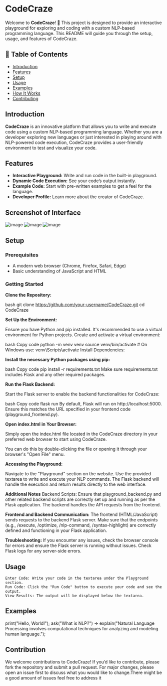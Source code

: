 # CodeCraze

Welcome to **CodeCraze**! 🎉 This project is designed to provide an interactive playground for exploring and coding with a custom NLP-based programming language. This README will guide you through the setup, usage, and features of CodeCraze.

## 📝 Table of Contents

- [Introduction](#introduction)
- [Features](#features)
- [Setup](#setup)
- [Usage](#usage)
- [Examples](#examples)
- [How It Works](#how-it-works)
- [Contributing](#contributing)

## Introduction

**CodeCraze** is an innovative platform that allows you to write and execute code using a custom NLP-based programming language. Whether you are a developer exploring new languages or just interested in playing around with NLP-powered code execution, CodeCraze provides a user-friendly environment to test and visualize your code.

## Features

- **Interactive Playground:** Write and run code in the built-in playground.
- **Dynamic Code Execution:** See your code’s output instantly.
- **Example Code:** Start with pre-written examples to get a feel for the language.
- **Developer Profile:** Learn more about the creator of CodeCraze.

## Screenshot of Interface
![image](https://github.com/user-attachments/assets/bfa6da04-cfaf-48e2-be0b-db07519022fe)
![image](https://github.com/user-attachments/assets/f6ba004e-31e3-4f49-9676-53eee21e3e4f)
![image](https://github.com/user-attachments/assets/2127d349-2e8b-4ea8-ae79-1e1123f4b4d9)

## Setup

### Prerequisites

- A modern web browser (Chrome, Firefox, Safari, Edge)
- Basic understanding of JavaScript and HTML

### Getting Started

**Clone the Repository:**

   bash
   git clone https://github.com/your-username/CodeCraze.git
   cd CodeCraze
   
**Set Up the Environment:**

Ensure you have Python and pip installed. It's recommended to use a virtual environment for Python projects. Create and activate a virtual environment:

bash
Copy code
python -m venv venv
source venv/bin/activate  # On Windows use: venv\Scripts\activate
Install Dependencies:

**Install the necessary Python packages using pip:**

bash
Copy code
pip install -r requirements.txt
Make sure requirements.txt includes Flask and any other required packages.

**Run the Flask Backend:**

Start the Flask server to enable the backend functionalities for CodeCraze:

bash
Copy code
flask run
By default, Flask will run on http://localhost:5000. Ensure this matches the URL specified in your frontend code (playground_frontend.py).

**Open index.html in Your Browser:**

Simply open the index.html file located in the CodeCraze directory in your preferred web browser to start using CodeCraze.

You can do this by double-clicking the file or opening it through your browser's "Open File" menu.

**Accessing the Playground:**

Navigate to the "Playground" section on the website.
Use the provided textarea to write and execute your NLP commands.
The Flask backend will handle the execution and return results directly to the web interface.

**Additional Notes**
Backend Scripts: Ensure that playground_backend.py and other related backend scripts are correctly set up and running as per the Flask application. The backend handles the API requests from the frontend.

**Frontend and Backend Communication:** The frontend (HTML/JavaScript) sends requests to the backend Flask server. Make sure that the endpoints (e.g., /execute, /optimize, /nlp-command, /syntax-highlight) are correctly defined and functioning in your Flask application.

**Troubleshooting:** If you encounter any issues, check the browser console for errors and ensure the Flask server is running without issues. Check Flask logs for any server-side errors.

## Usage
    Enter Code: Write your code in the textarea under the Playground section.
    Run Code: Click the "Run Code" button to execute your code and see the output.
    View Results: The output will be displayed below the textarea.

## Examples
print("Hello, World!");
ask("What is NLP?") -> explain("Natural Language Processing involves computational techniques for analyzing and modeling human language.");

## Contribution
We welcome contributions to CodeCraze! If you’d like to contribute, please fork the repository and submit a pull request. For major changes, please open an issue first to discuss what you would like to change.There might be a good amount of issues feel free to address it
   
